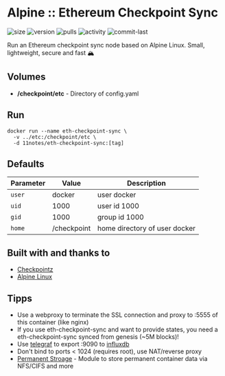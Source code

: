 # Alpine :: Ethereum Checkpoint Sync
![size](https://img.shields.io/docker/image-size/11notes/eth-checkpoint-sync/0.18.0?color=0eb305) ![version](https://img.shields.io/docker/v/11notes/eth-checkpoint-sync?color=eb7a09) ![pulls](https://img.shields.io/docker/pulls/11notes/eth-checkpoint-sync?color=2b75d6) ![activity](https://img.shields.io/github/commit-activity/m/11notes/docker-eth-checkpoint-sync?color=c91cb8) ![commit-last](https://img.shields.io/github/last-commit/11notes/docker-eth-checkpoint-sync?color=c91cb8)

Run an Ethereum checkpoint sync node based on Alpine Linux. Small, lightweight, secure and fast 🏔️

## Volumes
* **/checkpoint/etc** - Directory of config.yaml

## Run
```shell
docker run --name eth-checkpoint-sync \
  -v ../etc:/checkpoint/etc \
  -d 11notes/eth-checkpoint-sync:[tag]
```

## Defaults
| Parameter | Value | Description |
| --- | --- | --- |
| `user` | docker | user docker |
| `uid` | 1000 | user id 1000 |
| `gid` | 1000 | group id 1000 |
| `home` | /checkpoint | home directory of user docker |

## Built with and thanks to
* [Checkpointz](https://github.com/ethpandaops/checkpointz)
* [Alpine Linux](https://alpinelinux.org/)

## Tipps
* Use a webproxy to terminate the SSL connection and proxy to :5555 of this container (like nginx)
* If you use eth-checkpoint-sync and want to provide states, you need a eth-checkpoint-sync synced from genesis (~5M blocks)!
* Use [telegraf](https://github.com/influxdata/telegraf) to export :9090 to [influxdb](https://github.com/influxdata/influxdb)
* Don't bind to ports < 1024 (requires root), use NAT/reverse proxy
* [Permanent Stroage](https://github.com/11notes/alpine-docker-netshare) - Module to store permanent container data via NFS/CIFS and more